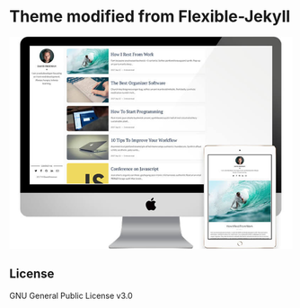 # Theme modified from Flexible-Jekyll

![](https://github.com/artemsheludko/flexible-jekyll/blob/master/assets/img/promo-img.jpg?raw=true)

## License

GNU General Public License v3.0